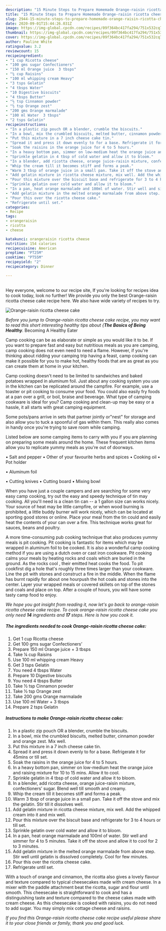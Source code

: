 ```yaml
---
description: "15 Minute Steps to Prepare Homemade Orange-raisin ricotta cheese cake"
title: "15 Minute Steps to Prepare Homemade Orange-raisin ricotta cheese cake"
slug: 2944-15-minute-steps-to-prepare-homemade-orange-raisin-ricotta-cheese-cake
date: 2020-09-01T15:44:26.031Z
image: https://img-global.cpcdn.com/recipes/09f364bc417fa294/751x532cq70/orange-raisin-ricotta-cheese-cake-recipe-main-photo.jpg
thumbnail: https://img-global.cpcdn.com/recipes/09f364bc417fa294/751x532cq70/orange-raisin-ricotta-cheese-cake-recipe-main-photo.jpg
cover: https://img-global.cpcdn.com/recipes/09f364bc417fa294/751x532cq70/orange-raisin-ricotta-cheese-cake-recipe-main-photo.jpg
author: Pauline White
ratingvalue: 3.2
reviewcount: 15
recipeingredient:
- "1 cup Ricotta cheese"
- "100 gms sugar Confectioners"
- "150 ml Orange juice  3 tbsps"
- "¼ cup Raisins"
- "100 ml whipping cream Heavy"
- "3 tsps Gelatin"
- "4 tbsps Water"
- "10 Digestive biscuits"
- "4 tbsps Butter"
- "½ tsp Cinnamon powder"
- "½ tsp Orange zest"
- "200 gms Orange marmalade"
- "100 ml Water  3 tbsps"
- "2 tsps Gelatin"
recipeinstructions:
- "In a plastic zip pouch OR a blender, crumble the biscuits."
- "In a bowl, mix the crumbled biscuits, melted butter, cinnamon powder and orange zest. Mix well."
- "Put this mixture in a 7 inch cheese cake tin."
- "Spread it and press it down evenly to for a base. Refrigerate it for 45mins or till set."
- "Soak the raisins in the orange juice for 4 to 5 hours."
- "In a heavy bottom pan, simmer on low-medium heat the orange juice and raising mixture for 10 to 15 mins. Allow it to cool."
- "Sprinkle gelatin in 4 tbsp of cold water and allow it to bloom."
- "In a blender, add ricotta cheese, orange juice-raisin mixture, confectioners’ sugar. Blend well till smooth and creamy."
- "Whip the cream till it becomes stiff and forms a peak."
- "Warm 3 tbsp of orange juice in a small pan. Take it off the stove and mix the gelatin. Stir till it dissolves well."
- "Add gelatin mixture in ricotta cheese mixture, mix well. Add the whipped cream into it and mix well."
- "Pour this mixture over the biscuit base and refrigerate for 3 to 4 hours or till set."
- "Sprinkle gelatin over cold water and allow it to bloom."
- "In a pan, heat orange marmalade and 100ml of water. Stir well and simmer for 4 to 5 minutes. Take it off the stove and allow it to cool for 2 to 3 minutes."
- "Add gelatin mixture in the melted orange marmalade from above step. Stir well until gelatin is dissolved completely. Cool for few minutes."
- "Pour this over the ricotta cheese cake."
- "Refrigerate until set."
categories:
- Recipe
tags:
- orangeraisin
- ricotta
- cheese

katakunci: orangeraisin ricotta cheese 
nutrition: 154 calories
recipecuisine: American
preptime: "PT25M"
cooktime: "PT55M"
recipeyield: "2"
recipecategory: Dinner

---
```

<br>
Hey everyone, welcome to our recipe site, If you're looking for recipes idea to cook today, look no further! We provide you only the best Orange-raisin ricotta cheese cake recipe here. We also have wide variety of recipes to try.
<br>


![Orange-raisin ricotta cheese cake](https://img-global.cpcdn.com/recipes/09f364bc417fa294/751x532cq70/orange-raisin-ricotta-cheese-cake-recipe-main-photo.jpg)

<i>Before you jump to Orange-raisin ricotta cheese cake recipe, you may want to read this short interesting healthy tips about {<strong>The Basics of Being Healthy</strong>.</i>
Becoming A Healthy Eater

    
Camp cooking can be as elaborate or simple as you would like it to be. If you want to prepare fast and easy but nutritious meals as you are camping, camp cooking does not even need to need a flame. However, if you're thinking about ridding your camping trip having a feast, camp cooking can make it possible for you to make hot, healthy foods that are as great as you can create them at home in your kitchen.

Camp cooking doesn't need to be limited to sandwiches and baked potatoes wrapped in aluminum foil.  Just about any cooking system you use in the kitchen can be replicated around the campfire. For example, use a toaster or pit cooking to consume your food. You could also easily fry foods at a pan over a grill, or boil, braise and beverage. What type of camping cookware is ideal for you? Camp cooking and clean-up may be easy or a hassle, it all starts with great camping equipment.

Some pots/pans arrive in sets that partner jointly or"nest" for storage and also allow you to tuck a spoonful of gas within them. This really also comes in handy once you're trying to save room while camping.

Listed below are some camping items to carry with you if you are planning on preparing some meals around the home. These frequent kitchen items allow you to replicate yummy meals as you're out of doorways.

• Salt and pepper
• Other of your favourite herbs and spices
• Cooking oil
• Pot holder

• Aluminum foil

• Cutting knives
• Cutting board
• Mixing bowl


When you have just a couple campers and are searching for some very easy camp cooking, try out the easy and speedy technique of tin may cooking. All you'll need is a clean tin can -- a 1 gallon size can works nicely. Your source of heat may be little campfire, or when wood burning is prohibited, a little buddy burner will work nicely, which can be located at sporting good stores or online. Place your meal from the tin could and easily heat the contents of your can over a fire.  This technique works great for sauces, beans and poultry.

A more time-consuming pub cooking technique that also produces yummy meals is pit cooking. Pit cooking is fantastic for items which may be wrapped in aluminum foil to be cooked.  It is also a wonderful camp cooking method if you are using a dutch oven or cast iron cookware. Pit cooking calms your meals by heating rocks and coals which are buried in the ground. As the rocks cool , their emitted heat cooks the food. To pit cookfirst dig a hole that's roughly three times larger than your cookware. Line the pit with stones and construct a fire in the middle. When the flame has burnt rapidly for about one hourpush the hot coals and stones into the center. Layer your wrapped meals or covered skillets on top of the stones and coals and place on top. After a couple of hours, you will have some tasty camp food to enjoy.


<i>We hope you got insight from reading it, now let's go back to orange-raisin ricotta cheese cake recipe. To cook orange-raisin ricotta cheese cake you only need <strong>14</strong> ingredients and <strong>17</strong> steps. Here is how you cook it.
</i>

##### The ingredients needed to cook Orange-raisin ricotta cheese cake:

1. Get 1 cup Ricotta cheese
1. Get 100 gms sugar Confectioners’
1. Prepare 150 ml Orange juice + 3 tbsps
1. Take ¼ cup Raisins
1. Use 100 ml whipping cream Heavy
1. Get 3 tsps Gelatin
1. You need 4 tbsps Water
1. Prepare 10 Digestive biscuits
1. You need 4 tbsps Butter
1. Take ½ tsp Cinnamon powder
1. Take ½ tsp Orange zest
1. Take 200 gms Orange marmalade
1. Use 100 ml Water + 3 tbsps
1. Prepare 2 tsps Gelatin


##### Instructions to make Orange-raisin ricotta cheese cake:

1. In a plastic zip pouch OR a blender, crumble the biscuits.
1. In a bowl, mix the crumbled biscuits, melted butter, cinnamon powder and orange zest. Mix well.
1. Put this mixture in a 7 inch cheese cake tin.
1. Spread it and press it down evenly to for a base. Refrigerate it for 45mins or till set.
1. Soak the raisins in the orange juice for 4 to 5 hours.
1. In a heavy bottom pan, simmer on low-medium heat the orange juice and raising mixture for 10 to 15 mins. Allow it to cool.
1. Sprinkle gelatin in 4 tbsp of cold water and allow it to bloom.
1. In a blender, add ricotta cheese, orange juice-raisin mixture, confectioners’ sugar. Blend well till smooth and creamy.
1. Whip the cream till it becomes stiff and forms a peak.
1. Warm 3 tbsp of orange juice in a small pan. Take it off the stove and mix the gelatin. Stir till it dissolves well.
1. Add gelatin mixture in ricotta cheese mixture, mix well. Add the whipped cream into it and mix well.
1. Pour this mixture over the biscuit base and refrigerate for 3 to 4 hours or till set.
1. Sprinkle gelatin over cold water and allow it to bloom.
1. In a pan, heat orange marmalade and 100ml of water. Stir well and simmer for 4 to 5 minutes. Take it off the stove and allow it to cool for 2 to 3 minutes.
1. Add gelatin mixture in the melted orange marmalade from above step. Stir well until gelatin is dissolved completely. Cool for few minutes.
1. Pour this over the ricotta cheese cake.
1. Refrigerate until set.


With a touch of orange and cinnamon, the ricotta also gives a lovely flavour and texture compared to typical cheesecakes made with cream cheese. In a mixer with the paddle attachment beat the ricotta, sugar and flour until smooth. This cheesecake is straightforward to cook and has a distinguishing taste and texture compared to the cheese cakes made with cream cheese. As this cheesecake is cooked with raisins, you do not need to add sugar. You may simply mix cottage cheese and raisins. 

<i>If you find this Orange-raisin ricotta cheese cake recipe useful please share it to your close friends or family, thank you and good luck.</i>
